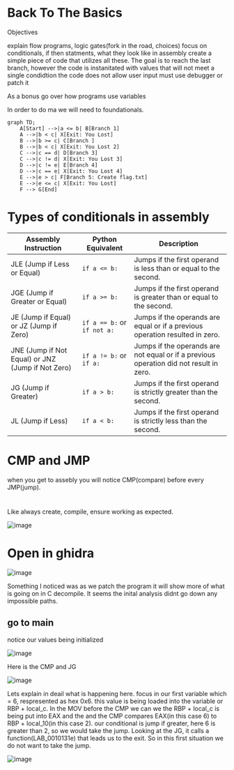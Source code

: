 # Back To The Basics

Objectives

explain flow programs, logic gates(fork in the road, choices)
focus on conditionals, if then statments, what they look like in assembly
create a simple piece of code that utilizes all these.
The goal is to reach the last branch,
however the code is instanitated with values that will not meet a single condidtion
the code does not allow user input
must use debugger or patch it

As a bonus go over how programs use variables

In order to do ma we will need to foundationals. 





```mermaid
graph TD;
    A[Start] -->|a <= b| B[Branch 1]
    A -->|b < c| X[Exit: You Lost]
    B -->|b >= c| C[Branch ]
    B -->|b < c| X[Exit: You Lost 2]
    C -->|c == d| D[Branch 3]
    C -->|c != d| X[Exit: You Lost 3]
    D -->|c != e| E[Branch 4]
    D -->|c == e| X[Exit: You Lost 4]
    E -->|e > c| F[Branch 5: Create flag.txt]
    E -->|e <= c| X[Exit: You Lost]
    F --> G[End]
```



# Types of conditionals in assembly

| Assembly Instruction | Python Equivalent   | Description                                 |
|----------------------|---------------------|---------------------------------------------|
| JLE (Jump if Less or Equal) | `if a <= b:`         | Jumps if the first operand is less than or equal to the second. |
| JGE (Jump if Greater or Equal) | `if a >= b:`         | Jumps if the first operand is greater than or equal to the second. |
| JE (Jump if Equal) or JZ (Jump if Zero) | `if a == b:` or `if not a:` | Jumps if the operands are equal or if a previous operation resulted in zero. |
| JNE (Jump if Not Equal) or JNZ (Jump if Not Zero) | `if a != b:` or `if a:`   | Jumps if the operands are not equal or if a previous operation did not result in zero. |
| JG (Jump if Greater) | `if a > b:`          | Jumps if the first operand is strictly greater than the second. |
| JL (Jump if Less) | `if a < b:`          | Jumps if the first operand is strictly less than the second. |


# CMP and JMP

when you get to assebly you will notice CMP(compare) before every JMP(jump).


#
Like always create, compile, ensure working as expected.

![image](https://github.com/dbissell6/DFIR/assets/50979196/35c94836-a863-46f3-97a0-e4cf94aabdc2)


# Open in ghidra

![image](https://github.com/dbissell6/DFIR/assets/50979196/7615a9f1-1cd2-4f3a-8d74-a6acd36b72b1)

Something I noticed was as we patch the program it will show more of what is going on in C decompile. It seems the inital analysis didnt go down any impossible paths.



## go to main

notice our values being initialized

![image](https://github.com/dbissell6/DFIR/assets/50979196/a540b6ce-a238-485c-b081-3df041230ea7)

Here is the CMP and JG

![image](https://github.com/dbissell6/DFIR/assets/50979196/25b2f3c2-cd29-4046-ae58-bfeadd669164)


Lets explain in deail what is happening here. focus in our first variable which = 6, respresented as hex 0x6. this value is being loaded into the variable or RBP + local_c. In the MOV before the CMP we can we the RBP + local_c is being put into EAX and the
and the CMP compares EAX(in this case 6) to RBP + local_10(in this case 2). our conditional is jump if greater, here 6 is greater than 2, so we would take the jump. 
Looking at the JG, it calls a function(LAB_0010131e) that leads us to the exit. So in this first situation we do not want to take the jump. 

![image](https://github.com/dbissell6/DFIR/assets/50979196/d6ff1730-0e08-48f3-bc9a-d2b1abab261b)

